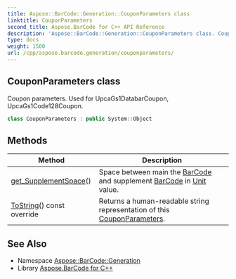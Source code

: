 ```yaml
---
title: Aspose::BarCode::Generation::CouponParameters class
linktitle: CouponParameters
second_title: Aspose.BarCode for C++ API Reference
description: 'Aspose::BarCode::Generation::CouponParameters class. Coupon parameters. Used for UpcaGs1DatabarCoupon, UpcaGs1Code128Coupon in C++.'
type: docs
weight: 1500
url: /cpp/aspose.barcode.generation/couponparameters/
---
```

## CouponParameters class


Coupon parameters. Used for UpcaGs1DatabarCoupon, UpcaGs1Code128Coupon.

```cpp
class CouponParameters : public System::Object
```

## Methods

| Method | Description |
| --- | --- |
| [get_SupplementSpace](./get_supplementspace/)() | Space between main the [BarCode](../../aspose.barcode/) and supplement [BarCode](../../aspose.barcode/) in [Unit](../unit/) value. |
| [ToString](./tostring/)() const override | Returns a human-readable string representation of this [CouponParameters](./). |
## See Also

* Namespace [Aspose::BarCode::Generation](../)
* Library [Aspose.BarCode for C++](../../)
